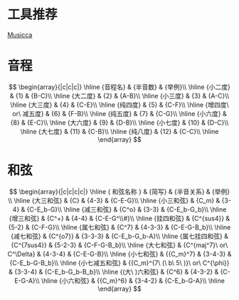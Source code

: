 # 工具推荐
[Musicca](https://musicca.com)

# 音程
$$
\begin{array}{|c|c|c|}
\hline
{音程名} & {半音数} & {举例}\\
\hline
{小二度} & {1} & {B-C}\\
\hline
{大二度} & {2} & {A-B}\\
\hline
{小三度} & {3} & {A-C}\\
\hline
{大三度} & {4} & {C-E}\\
\hline
{纯四度} & {5} & {C-F}\\
\hline
{增四度\ or\ 减五度} & {6} & {F-B}\\
\hline
{纯五度} & {7} & {C-G}\\
\hline
{小六度} & {8} & {E-C}\\
\hline
{大六度} & {9} & {D-B}\\
\hline
{小七度} & {10} & {D-C}\\
\hline
{大七度} & {11} & {C-B}\\
\hline
{纯八度} & {12} & {C-C}\\
\hline
\end{array}
$$

# 和弦
$$
\begin{array}{|c|c|c|c|}
\hline
{ 和弦名称 } & {简写} & {半音关系} & {举例} \\
\hline
{大三和弦} & {C} & {4-3} & {C-E-G}\\
\hline
{小三和弦} & {C_m} & {3-4} & {C-E_b-G}\\
\hline
{减三和弦} & {C^o} & {3-3} & {C-E_b-G_b}\\
\hline
{增三和弦} & {C^+} & {4-4} & {C-E-G^\\#}\\
\hline
{挂四和弦} & {C^{sus4}} & {5-2} & {C-F-G}\\
\hline
{属七和弦} & {C^7} & {4-3-3} & {C-E-G-B_b}\\
\hline
{减七和弦} & {C^{o7}} & {3-3-3} & {C-E_b-G_b-A}\\
\hline
{属七挂四和弦} & {C^{7sus4}} & {5-2-3} & {C-F-G-B_b}\\
\hline
{大七和弦} & {C^{maj^7}\ or\ C^\Delta} & {4-3-4} & {C-E-G-B}\\
\hline
{小七和弦} & {{C_m}^7} & {3-4-3} & {C-E_b-G-B_b}\\
\hline
{小七减五和弦} & {{C_m}^{7\ (\ b\ 5\ )}\ or\ C^{\phi}} & {3-3-4} & {C-E_b-G_b-B_b}\\
\hline
{(大\ )六和弦} & {C^6} & {4-3-2} & {C-E-G-A}\\
\hline
{小六和弦} & {{C_m}^6} & {3-4-2} & {C-E_b-G-A}\\
\hline
\end{array}
$$
